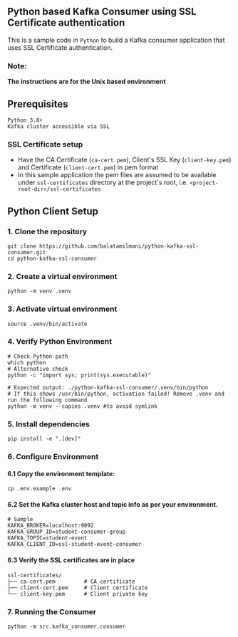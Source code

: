 ## Python based Kafka Consumer using SSL Certificate authentication
This is a sample code in `Python` to build a Kafka consumer application that uses SSL Certificate authentication. 

### Note:
<b> The instructions are for the Unix based environment </b>

## Prerequisites
    Python 3.8+
    Kafka cluster accessible via SSL

### SSL Certificate setup
- Have the CA Certificate (`ca-cert.pem`), Client's SSL Key (`client-key.pem`) and Certificate (`client-cert.pem`) in pem format
- In this sample application the pem files are assumed to be available under `ssl-certificates` directory at the project's root, i.e. `<project-root-dir>/ssl-certificates`

## Python Client Setup
### 1. Clone the repository
    git clone https://github.com/balatamilmani/python-kafka-ssl-consumer.git
    cd python-kafka-ssl-consumer

### 2. Create a virtual environment
    python -m venv .venv

### 3. Activate virtual environment
    source .venv/bin/activate

### 4. Verify Python Environment
    # Check Python path
    which python
    # Alternative check
    python -c "import sys; print(sys.executable)"

    # Expected output: ./python-kafka-ssl-consumer/.venv/bin/python
    # If this shows /usr/bin/python, activation failed! Remove .venv and run the following command
    python -m venv --copies .venv #to avoid symlink



### 5. Install dependencies
    pip install -e ".[dev]"

### 6. Configure Environment
#### 6.1 Copy the environment template:
    cp .env.example .env
#### 6.2 Set the Kafka cluster host and topic info as per your environment.
    # Sample
    KAFKA_BROKER=localhost:9092
    KAFKA_GROUP_ID=student-consumer-group
    KAFKA_TOPIC=student-event
    KAFKA_CLIENT_ID=ssl-student-event-consumer
#### 6.3 Verify the SSL certificates are in place
    ssl-certificates/
    ├── ca-cert.pem         # CA certificate
    ├── client-cert.pem     # Client certificate
    └── client-key.pem      # Client private key       

### 7. Running the Consumer
    python -m src.kafka_consumer.consumer